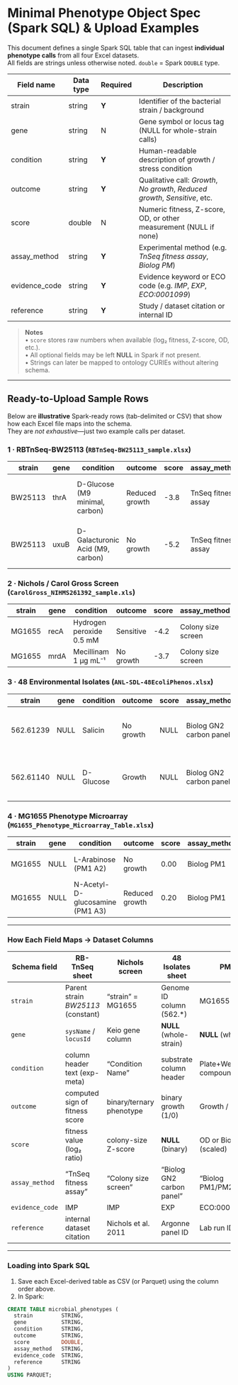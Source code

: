 # Minimal Phenotype Object Spec (Spark SQL) & Upload Examples

This document defines a single Spark SQL table that can ingest **individual phenotype calls** from all four Excel datasets.  
All fields are strings unless otherwise noted. `double` = Spark `DOUBLE` type.

| Field name        | Data type | Required | Description                                                                          |
|-------------------|-----------|----------|--------------------------------------------------------------------------------------|
| strain            | string    | **Y**    | Identifier of the bacterial strain / background                                      |
| gene              | string    | N        | Gene symbol or locus tag (NULL for whole-strain calls)                               |
| condition         | string    | **Y**    | Human-readable description of growth / stress condition                              |
| outcome           | string    | **Y**    | Qualitative call: *Growth*, *No growth*, *Reduced growth*, *Sensitive*, etc.         |
| score             | double    | N        | Numeric fitness, Z-score, OD, or other measurement (NULL if none)                    |
| assay_method      | string    | **Y**    | Experimental method (e.g. *TnSeq fitness assay*, *Biolog PM*)                        |
| evidence_code     | string    | **Y**    | Evidence keyword or ECO code (e.g. *IMP*, *EXP*, *ECO:0001099*)                      |
| reference         | string    | **Y**    | Study / dataset citation or internal ID                                              |

> **Notes**  
> • `score` stores raw numbers when available (log₂ fitness, Z-score, OD, etc.).  
> • All optional fields may be left **NULL** in Spark if not present.  
> • Strings can later be mapped to ontology CURIEs without altering schema.

---

## Ready-to-Upload Sample Rows

Below are **illustrative** Spark-ready rows (tab-delimited or CSV) that show how each Excel file maps into the schema.  
They are *not exhaustive*—just two example calls per dataset.

### 1 · RBTnSeq-BW25113 (`RBTnSeq-BW25113_sample.xlsx`)

| strain  | gene | condition                                   | outcome        | score | assay_method          | evidence_code | reference                                      |
|---------|------|---------------------------------------------|----------------|-------|-----------------------|---------------|------------------------------------------------|
| BW25113 | thrA | D-Glucose (M9 minimal, carbon)              | Reduced growth | -3.8  | TnSeq fitness assay   | IMP           | RB-TnSeq BW25113 internal 2025                 |
| BW25113 | uxuB | D-Galacturonic Acid (M9, carbon)            | No growth      | -5.2  | TnSeq fitness assay   | IMP           | RB-TnSeq BW25113 internal 2025                 |

### 2 · Nichols / Carol Gross Screen (`CarolGross_NIHMS261392_sample.xls`)

| strain | gene | condition                         | outcome      | score | assay_method        | evidence_code | reference                 |
|--------|------|-----------------------------------|--------------|-------|---------------------|---------------|---------------------------|
| MG1655 | recA | Hydrogen peroxide 0.5 mM          | Sensitive    | -4.2  | Colony size screen  | IMP           | Nichols et al. 2011       |
| MG1655 | mrdA | Mecillinam 1 µg mL⁻¹              | No growth    | -3.7  | Colony size screen  | IMP           | Nichols et al. 2011       |

### 3 · 48 Environmental Isolates (`ANL-SDL-48EcoliPhenos.xlsx`)

| strain       | gene | condition | outcome   | score | assay_method             | evidence_code | reference                           |
|--------------|------|-----------|-----------|-------|--------------------------|---------------|-------------------------------------|
| 562.61239    | NULL | Salicin   | No growth | NULL  | Biolog GN2 carbon panel  | EXP           | Argonne SDL isolate panel 2024      |
| 562.61140    | NULL | D-Glucose | Growth    | NULL  | Biolog GN2 carbon panel  | EXP           | Argonne SDL isolate panel 2024      |

### 4 · MG1655 Phenotype Microarray (`MG1655_Phenotype_Microarray_Table.xlsx`)

| strain | gene | condition                              | outcome      | score | assay_method        | evidence_code | reference                   |
|--------|------|----------------------------------------|--------------|-------|---------------------|---------------|-----------------------------|
| MG1655 | NULL | L-Arabinose (PM1 A2)                   | No growth    | 0.00  | Biolog PM1          | ECO:0001099   | MG1655 PM run 2025          |
| MG1655 | NULL | N-Acetyl-D-glucosamine (PM1 A3)        | Reduced growth | 0.20 | Biolog PM1          | ECO:0001099   | MG1655 PM run 2025          |

---

### How Each Field Maps → Dataset Columns

| Schema field   | RB-TnSeq sheet                    | Nichols screen            | 48 Isolates sheet            | PM sheet                              |
|----------------|-----------------------------------|---------------------------|------------------------------|---------------------------------------|
| `strain`       | Parent strain *BW25113* (constant)| “strain” = MG1655         | Genome ID column (562.*)     | MG1655 (constant)                     |
| `gene`         | `sysName` / `locusId`             | Keio gene column          | **NULL** (whole-strain)      | **NULL** (whole-strain)               |
| `condition`    | column header text (exp-meta)     | “Condition Name”          | substrate column header      | Plate+Well compound string            |
| `outcome`      | computed sign of fitness score    | binary/ternary phenotype  | binary growth (1/0)          | Growth / Low / No                     |
| `score`        | fitness value (log₂ ratio)        | colony-size Z-score       | **NULL** (binary)            | OD or Biolog intensity (scaled)       |
| `assay_method` | “TnSeq fitness assay”             | “Colony size screen”      | “Biolog GN2 carbon panel”    | “Biolog PM1/PM2/PM3/PM4”              |
| `evidence_code`| IMP                               | IMP                       | EXP                          | ECO:0001099                           |
| `reference`    | internal dataset citation         | Nichols et al. 2011       | Argonne panel ID             | Lab run ID / year                     |

---

### Loading into Spark SQL

1. Save each Excel-derived table as CSV (or Parquet) using the column order above.  
2. In Spark:

```sql
CREATE TABLE microbial_phenotypes (
  strain         STRING,
  gene           STRING,
  condition      STRING,
  outcome        STRING,
  score          DOUBLE,
  assay_method   STRING,
  evidence_code  STRING,
  reference      STRING
)
USING PARQUET;
